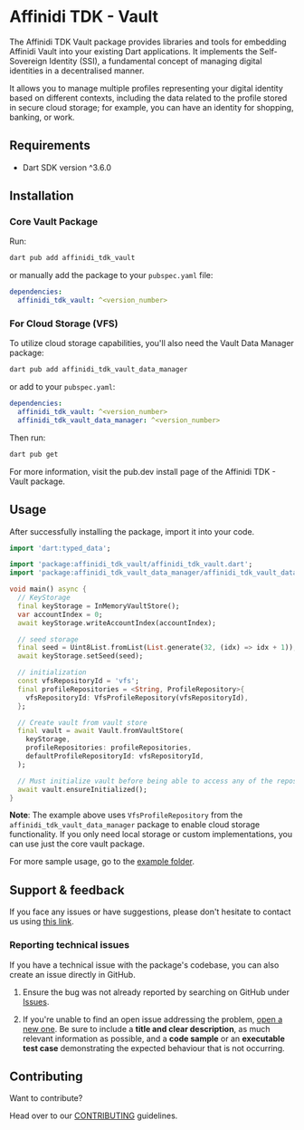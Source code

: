 # Affinidi TDK - Vault

The Affinidi TDK Vault package provides libraries and tools for embedding Affinidi Vault into your existing Dart applications. It implements the Self-Sovereign Identity (SSI), a fundamental concept of managing digital identities in a decentralised manner.

It allows you to manage multiple profiles representing your digital identity based on different contexts, including the data related to the profile stored in secure cloud storage; for example, you can have an identity for shopping, banking, or work.

## Requirements

- Dart SDK version ^3.6.0

## Installation

### Core Vault Package

Run:

```bash
dart pub add affinidi_tdk_vault
```

or manually add the package to your `pubspec.yaml` file:

```yaml
dependencies:
  affinidi_tdk_vault: ^<version_number>
```

### For Cloud Storage (VFS)

To utilize cloud storage capabilities, you'll also need the Vault Data Manager package:

```bash
dart pub add affinidi_tdk_vault_data_manager
```

or add to your `pubspec.yaml`:

```yaml
dependencies:
  affinidi_tdk_vault: ^<version_number>
  affinidi_tdk_vault_data_manager: ^<version_number>
```

Then run:

```bash
dart pub get
```

For more information, visit the pub.dev install page of the Affinidi TDK - Vault package.

## Usage

After successfully installing the package, import it into your code.

```dart
import 'dart:typed_data';

import 'package:affinidi_tdk_vault/affinidi_tdk_vault.dart';
import 'package:affinidi_tdk_vault_data_manager/affinidi_tdk_vault_data_manager.dart';

void main() async {
  // KeyStorage
  final keyStorage = InMemoryVaultStore();
  var accountIndex = 0;
  await keyStorage.writeAccountIndex(accountIndex);

  // seed storage
  final seed = Uint8List.fromList(List.generate(32, (idx) => idx + 1));
  await keyStorage.setSeed(seed);

  // initialization
  const vfsRepositoryId = 'vfs';
  final profileRepositories = <String, ProfileRepository>{
    vfsRepositoryId: VfsProfileRepository(vfsRepositoryId),
  };

  // Create vault from vault store
  final vault = await Vault.fromVaultStore(
    keyStorage,
    profileRepositories: profileRepositories,
    defaultProfileRepositoryId: vfsRepositoryId,
  );

  // Must initialize vault before being able to access any of the repositories
  await vault.ensureInitialized();
}

```

**Note**: The example above uses `VfsProfileRepository` from the `affinidi_tdk_vault_data_manager` package to enable cloud storage functionality. If you only need local storage or custom implementations, you can use just the core vault package.

For more sample usage, go to the [example folder](https://github.com/affinidi/affinidi-tdk/tree/main/libs/dart/vault/example).


## Support & feedback

If you face any issues or have suggestions, please don't hesitate to contact us using [this link](https://share.hsforms.com/1i-4HKZRXSsmENzXtPdIG4g8oa2v).

### Reporting technical issues

If you have a technical issue with the package's codebase, you can also create an issue directly in GitHub.

1. Ensure the bug was not already reported by searching on GitHub under
   [Issues](https://github.com/affinidi/affinidi-tdk/issues).

2. If you're unable to find an open issue addressing the problem,
   [open a new one](https://github.com/affinidi/affinidi-tdk/issues/new).
   Be sure to include a **title and clear description**, as much relevant information as possible,
   and a **code sample** or an **executable test case** demonstrating the expected behaviour that is not occurring.

## Contributing

Want to contribute?

Head over to our [CONTRIBUTING](https://github.com/affinidi/affinidi-tdk/blob/main/CONTRIBUTING.md) guidelines.